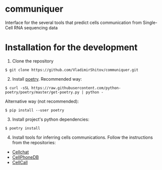 # communiquer
Interface for the several tools that predict cells communication from Single-Cell RNA sequencing data

# Installation for the development
1. Clone the repository
```console
$ git clone https://github.com/VladimirShitov/communiquer.git
```

2. Install [poetry](https://python-poetry.org/). Recommended way:
```console
$ curl -sSL https://raw.githubusercontent.com/python-poetry/poetry/master/get-poetry.py | python -
```
Alternative way (not recommended):
```console
$ pip install --user poetry
```

3. Install project's python dependencies:
```console
$ poetry install
```

4. Install tools for inferring cells communications. Follow the instructions from the repositories:
* [Cellchat](https://github.com/sqjin/CellChat)
* [CellPhoneDB](https://github.com/Teichlab/cellphonedb)
* [CellCall](https://github.com/ShellyCoder/cellcall)
